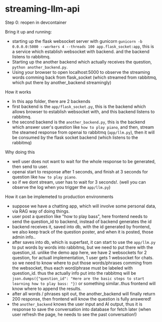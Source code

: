 # streaming-llm-api

Step 0:
reopen in devcontainer

Bring it up and running:
* starting up the flask websocket server with gunicorn `gunicorn -b 0.0.0.0:5000 --workers 4 --threads 100 app.flask_socket:app`, this is a service which establish websocket with backend. and the backend listens to rabbitmq.
* Starting up the another backend which actually receives the question, `python another_backend.py`.
* Using your browser to open localhost:5000 to observe the streaming words comming back from flask_socket (which streamed from rabbitmq, which put there by another_backend streamingly)

How it works
* In this app folder, there are 2 backends
* first backend is the `app/flask_socket.py`, this is the backend which allows browser to establish websocket with, and this backend listens to rabbitmq.
* the second backend is the `another_backend.py`, this is the backend which answer user's question like `how to play piano`, and then, stream the steamed response from openai to rabbitmq (`app/llm.py`), then it will be consumed by the flask socket backend (which listens to the rabbitmq)

Why doing this
* well user does not want to wait for the whole response to be generated, then send to user. 
* openai start to response after 1 seconds, and finish at 3 seconds for question like `how to play piano`. 
* so if we dont stream, user has to wait for 3 seconds!. (well you can observe the log when you trigger the `app/llm.py`)

How it can be implemeted to production environments
* suppose we have a chatting app, which will involve some personal data, via RAG way of doing things.
* user post a question like "how to play bass", here frontend needs to send the question_id to backend, instead of backend generates the id
* backend receives it, saved into db, with the id generated by frontend, we also keep track of the question poster, and when it is posted, those admin info..
* after saves into db, which is superfast, it can start to use the `app/llm.py` to put words by words into rabbitmq, but we need to put there with the question_id. unlike the demo app here, we have 2 websockets for 2 question, for actuall implementation, 1 user gets 1 websocket for chats. so we need to know where to put those words/phrases comming from the websocket, thus each word/phrase must be labeled with question_id. thus the actually info put into the rabbitmq will be `json.dumps({"question_id": "Here are the basic steps to start learning how to play bass: "})` or something similar..thus frontend will know where to append the results.
* after all words / phrases spit out, the another_backend will finally return 200 response, then frontend will know the question is fully answered! 
* the `another_backend` knows the user input and AI output, thus it is response to save the conversation into database for fetch later (when user refresh the page, he needs to see the past conversation!)
